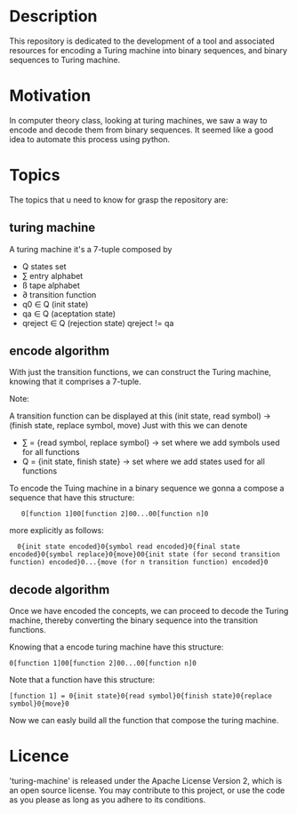 # Description
This repository is dedicated to the development of a tool and associated resources for encoding a Turing machine into binary sequences, and binary sequences to Turing machine.

# Motivation

In computer theory class, looking at turing machines, we saw a way to encode and decode them from binary sequences. It seemed like a good idea to automate this process using python.

# Topics
The topics that u need to know for grasp the repository are:
## turing machine
A turing machine it's a 7-tuple composed by 
  - Q states set
  - ∑ entry alphabet 
  - ß tape alphabet
  - ∂ transition function
  - q0 ∈ Q (init state)
  - qa ∈ Q (aceptation state)
  - qreject ∈ Q (rejection state) qreject != qa


## encode algorithm
With just the transition functions, we can construct the Turing machine, knowing that it comprises a 7-tuple.

Note:


A transition function can be displayed at this (init state, read symbol) ->  (finish state, replace symbol, move)
Just with this we can denote  
  - ∑  = {read symbol, replace symbol} -> set where we add symbols used for all functions
  - Q = {init state, finish state} -> set where we add states used for all functions

To encode the Tuing machine in a binary sequence we gonna a compose a sequence that have this structure: 

       0[function 1]00[function 2]00...00[function n]0

more explicitly as follows: 

      0{init state encoded}0{symbol read encoded}0{final state encoded}0{symbol replace}0{move}00{init state (for second transition function) encoded}0...{move (for n transition function) encoded}0


## decode algorithm
Once we have encoded the concepts, we can proceed to decode the Turing machine, thereby converting the binary sequence into the transition functions.

Knowing that a encode turing machine have this structure:

    0[function 1]00[function 2]00...00[function n]0

Note that a function have this structure:

    [function 1] = 0{init state}0{read symbol}0{finish state}0{replace symbol}0{move}0

Now we can easly build all the function that compose the turing machine.

# Licence

'turing-machine' is released under the Apache License Version 2, which is an open source license. You may contribute to this project, or use the code as you please as long as you adhere to its conditions. 


         




